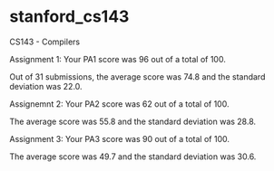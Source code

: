 stanford_cs143
==============

CS143 - Compilers

Assignment 1:
Your PA1 score was 96 out of a total of 100.

Out of 31 submissions, the average score was 74.8 and the standard
deviation was 22.0.

Assignemnt 2:
Your PA2 score was 62 out of a total of 100.

The average score was 55.8 and the standard
deviation was 28.8.

Assignment 3:
Your PA3 score was 90 out of a total of 100.

The average score was 49.7 and the standard
deviation was 30.6.
